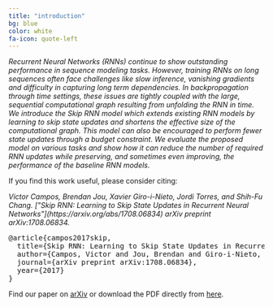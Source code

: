 ```yaml
---
title: "introduction"
bg: blue
color: white
fa-icon: quote-left
---
```


*Recurrent Neural Networks (RNNs) continue to show outstanding performance in sequence modeling tasks. However, training RNNs on long sequences often face challenges like slow inference, vanishing gradients and difficulty in capturing long term dependencies. In backpropagation through time settings, these issues are tightly coupled with the large, sequential computational graph resulting from unfolding the RNN in time. We introduce the Skip RNN model which extends existing RNN models by learning to skip state updates and shortens the effective size of the computational graph. This model can also be encouraged to perform fewer state updates through a budget constraint. We evaluate the proposed model on various tasks and show how it can reduce the number of required RNN updates while preserving, and sometimes even improving, the performance of the baseline RNN models.*

If you find this work useful, please consider citing:

<i>
Victor Campos, Brendan Jou, Xavier Giro-i-Nieto, Jordi Torres, and Shih-Fu Chang. ["Skip RNN: Learning to Skip State Updates in Recurrent Neural Networks"](https://arxiv.org/abs/1708.06834) arXiv preprint arXiv:1708.06834.
</i>

<pre>
@article{campos2017skip,
  title={Skip RNN: Learning to Skip State Updates in Recurrent Neural Networks},
  author={Campos, Victor and Jou, Brendan and Giro-i-Nieto, Xavier and Torres, Jordi and Chang, Shih-Fu},
  journal={arXiv preprint arXiv:1708.06834},
  year={2017}
}
</pre>


Find our paper on [arXiv](https://arxiv.org/abs/1708.06834) or download the PDF directly from [here](https://github.com/imatge-upc/skiprnn-2017-telecombcn/raw/master/arXiv-22-08-2017.pdf).
